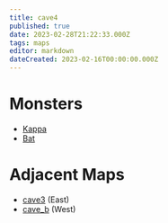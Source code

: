 ```yaml
---
title: cave4
published: true
date: 2023-02-28T21:22:33.000Z
tags: maps
editor: markdown
dateCreated: 2023-02-16T00:00:00.000Z
---
```



# Monsters
 * [Kappa](/monsters/kappa)
 * [Bat](/monsters/bat)

# Adjacent Maps
 * [cave3](/maps/cave3) (East)
 * [cave_b](/maps/cave_b) (West)
